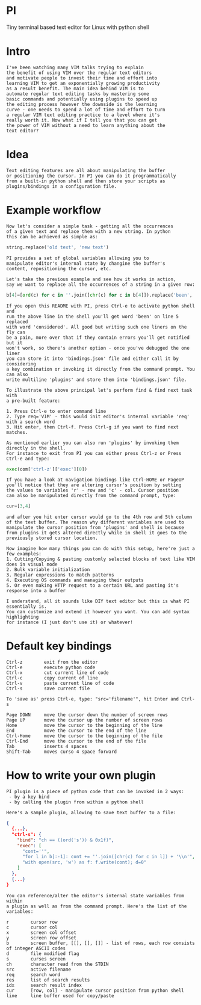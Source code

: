 # PI
Tiny terminal based text editor for Linux with python shell

# Intro
    I've been watching many VIM talks trying to explain
    the benefit of using VIM over the regular text editors
    and motivate people to invest their time and effort into
    learning VIM to get an exponentially growing productivity
    as a result benefit. The main idea behind VIM is to
    automate regular text editing tasks by mastering some
    basic commands and potentially using plugins to speed up
    the editing process however the downside is the learning
    curve - one needs to spend a lot of time and effort to turn
    a regular VIM text editing practice to a level where it's
    really worth it. Now what if I tell you that you can get
    the power of VIM without a need to learn anything about the
    text editor?

# Idea
    Text editing features are all about manipulating the buffer
    or positioning the cursor. In PI you can do it programmatically
    from a built-in python shell and then store your scripts as
    plugins/bindings in a configuration file.

# Example workflow
    Now let's consider a simple task - getting all the occurrences
    of a given text and replace them with a new string. In python
    this can be achieved as simple as:

```python
string.replace('old text', 'new text')
```

    PI provides a set of global variables allowing you to
    manipulate editor's internal state by changine the buffer's
    content, repositioning the cursor, etc.

    Let's take the previous example and see how it works in action,
    say we want to replace all the occurrences of a string in a given row:

```python
b[4]=[ord(c) for c in ''.join([chr(c) for c in b[4]]).replace('been', 'considered')]
```

    If you open this README with PI, press Ctrl-e to activate python shell and
    run the above line in the shell you'll get word 'been' on line 5 replaced
    with word 'considered'. All good but writing such one liners on the fly can
    be a pain, more over that if they contain errors you'll get notified but it
    won't work, so there's another option - once you've debugged the one liner
    you can store it into 'bindings.json' file and either call it by considering
    a key combination or invoking it directly from the command prompt. You can also
    write multiline 'plugins' and store them into 'bindings.json' file.

    To illustrate the above principal let's perform find & find next task with
    a pre-built feature:

    1. Press Ctrl-e to enter command line
    2. Type req='VIM' - this would init editor's internal variable 'req' with a search word
    3. Hit enter, then Ctrl-f. Press Ctrl-g if you want to find next matches.

    As mentioned earlier you can also run 'plugins' by invoking them directly in the shell.
    For instance to exit from PI you can either press Ctrl-z or Press Ctrl-e and type:
    
```python
exec(com['ctrl-z']['exec'][0])
```

    If you have a look at navigation bindings like Ctrl-HOME or PageUP
    you'll notice that they are altering cursor's position by setting
    the values to variables 'r' - row and 'c' - col. Cursor position
    can also be manipulated directly from the command prompt, type:

```python
cur=[3,4]
```

    and after you hit enter cursor would go to the 4th row and 5th column
    of the text buffer. The reason why different variables are used to
    manipulate the cursor position from 'plugins' and shell is because
    from plugins it gets altered directly while in shell it goes to the
    previously stored cursor location.

    Now imagine how many things you can do with this setup, here're just a few examples:
    1. Cutting/Copying & pasting customly selected blocks of text like VIM does in visual mode
    2. Bulk variable initialization
    3. Regular expressions to match patterns
    4. Executing OS commands and managing their outputs
    5. Or even making HTTP request to a certain URL and pasting it's response into a buffer

    I understand, all it sounds like DIY text editor but this is what PI essentially is.
    You can customize and extend it however you want. You can add syntax highlighting
    for instance (I just don't use it) or whatever!

# Default key bindings
    Ctrl-z        exit from the editor
    Ctrl-e        execute python code
    Ctrl-x        cut current line of code
    Ctrl-c        copy current of line
    Ctrl-v        paste current line of code
    Ctrl-s        save current file
    
    To 'save as' press Ctrl-e, type: "src='filename'", hit Enter and Ctrl-s

    Page DOWN     move the cursor down the number of screen rows
    Page UP       move the cursor up the number of screen rows
    Home          move the cursor to the beginning of the line
    End           move the cursor to the end of the line
    Ctrl-Home     move the cursor to the beginning of the file
    Ctrl-End      move the cursor to the end of the file
    Tab           inserts 4 spaces
    Shift-Tab     moves curso 4 space forward

# How to write your own plugin
    PI plugin is a piece of python code that can be invoked in 2 ways:
     - by a key bind
     - by calling the plugin from within a python shell

    Here's a sample plugin, allowing to save text buffer to a file:

```json
{
  {...},
  "ctrl-s": {
    "bind": "ch == ((ord('s')) & 0x1f)",
    "exec": [
      "cont=''",
      "for l in b[:-1]: cont += ''.join([chr(c) for c in l]) + '\\n'",
      "with open(src, 'w') as f: f.write(cont); d=0"
    ]
  },
  {...}
}
```

    You can reference/alter the editor's internal state variables from within
    a plugin as well as from the command prompt. Here's the list of the variables:

    r        cursor row
    c        cursor col
    x        screen col offset
    y        screen row offset
    b        screen buffer, [[], [], []] - list of rows, each row consists of integer ASCII codes
    d        file modified flag
    s        curses screen
    ch       character read from the STDIN
    src      active filename
    req      search word
    res      list of search results
    idx      search result index
    cur      [row, col] - manipulate cursor position from python shell
    line     line buffer used for copy/paste

